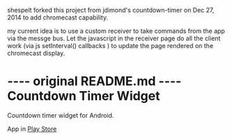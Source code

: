 shespelt forked this project from jdimond's countdown-timer on Dec 27, 2014 to add chromecast capability.

my current idea is to use a custom receiver to take commands from the app via the messge bus. 
Let the javascript in the receiver page do all the client work (via js setInterval() callbacks ) to update the page rendered on the chromecast display.

---- original README.md ----
Countdown Timer Widget
===============

Countdown timer widget for Android.

App in [Play Store](https://play.google.com/store/apps/details?id=de.dimond.countdowntimer)
